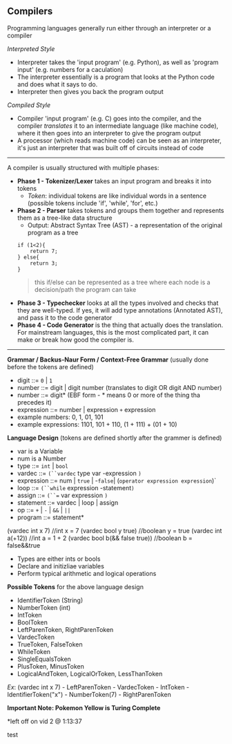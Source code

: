 ## Compilers

Programming languages generally run either through an interpreter or a compiler

 *Interpreted Style*
- Interpreter takes the 'input program' (e.g. Python), as well as 'program input' (e.g. numbers for a caculation)
- The interpreter essentially is a program that looks at the Python code and does what it says to do.
- Interpreter then gives you back the program output

*Compiled Style*
- Compiler 'input program' (e.g. C) goes into the compiler, and the compiler *translates* it to an intermediate language (like machine code), where it then goes into an interpreter to give the program output
- A processor (which reads machine code) can be seen as an interpreter, it's just an interpreter that was built off of circuits instead of code

------------------------------------------------------------------

A compiler is usually structured with multiple phases:
- **Phase 1 - Tokenizer/Lexer** takes an input program and breaks it into tokens
    - *Token*:  individual tokens are like individual words in a sentence (possible tokens include 'if', 'while', 'for', etc.)
- **Phase 2 - Parser** takes tokens and groups them together and represents them as a tree-like data structure
   - Output: Abstract Syntax Tree (AST) - a representation of the original program as a tree
    ```
    if (1<2){
        return 7;    
    } else{              
        return 3;
    }
    ```
     >this if/else can be represented as a tree where each node is a decision/path the program can take
- **Phase 3 - Typechecker** looks at all the types involved and checks that they are well-typed. If yes, it will add type annotations (Annotated AST), and pass it to the code generator
- **Phase 4 - Code Generator** is the thing that actually does the translation. For mainstream languages, this is the most complicated part, it can make or break how good the compiler is. 

------------------------------------------------------------------

**Grammar / Backus-Naur Form / Context-Free Grammar** (usually done before the tokens are defined)
- digit ::= `0` | `1`
- number ::= digit | digit number (translates to digit OR digit AND number)
- number ::= digit* (EBF form - * means 0 or more of the thing tha precedes it)
- expression ::= number | expression `+` expression
- example numbers: 0, 1, 01, 101
- example expressions: 1101, 101 + 110, (1 + 111) + (01 + 10)

**Language Design** (tokens are defined shortly after the grammer is defined)
- var is a Variable
- num is a Number
- type ::= `int` | `bool`
- vardec ::= `(``vardec` type var -expression `)`
- expression ::= num | `true` | -`false`| (`operator expression expression`)`
- loop ::= `(``while` expression -statement`)`
- assign ::= `(``=` var expression `)`
- statement ::= vardec | loop | assign
- op ::= `+` | `-` | `&&` | `||`
- program ::= statement*

(vardec int x 7)                //int x = 7
(vardec bool y true)            //boolean y = true
(vardec int a(+12))             //int a = 1 + 2
(vardec bool b(&& false true))  //boolean b = false&&true

- Types are either ints or bools
- Declare and initizliae variables
- Perform typical arithmetic and logical operations

**Possible Tokens** for the above language design
- IdentifierToken (String)
- NumberToken (int)
- IntToken
- BoolToken
- LeftParenToken, RightParenToken
- VardecToken
- TrueToken, FalseToken
- WhileToken
- SingleEqualsToken
- PlusToken, MinusToken
- LogicalAndToken, LogicalOrToken, LessThanToken

*Ex*: (vardec int x 7) 
    - LeftParenToken
    - VardecToken
    - IntToken
    - IdentifierToken("x")
    - NumberToken(7)
    - RightParenToken

**Important Note: Pokemon Yellow is Turing Complete** 

*left off on vid 2 @ 1:13:37

test


    

